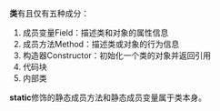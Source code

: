**类**有且仅有五种成分：
1. 成员变量Field：描述类和对象的属性信息
2. 成员方法Method：描述类或对象的行为信息
3. 构造器Constructor：初始化一个类的对象并返回引用
4. 代码块
5. 内部类

**static**修饰的静态成员方法和静态成员变量属于类本身。
